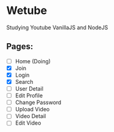 # Wetube

Studying Youtube VanillaJS and NodeJS

## Pages:

- [ ] Home (Doing)
- [x] Join
- [x] Login
- [x] Search
- [ ] User Detail
- [ ] Edit Profile
- [ ] Change Password
- [ ] Upload Video
- [ ] Video Detail
- [ ] Edit Video
